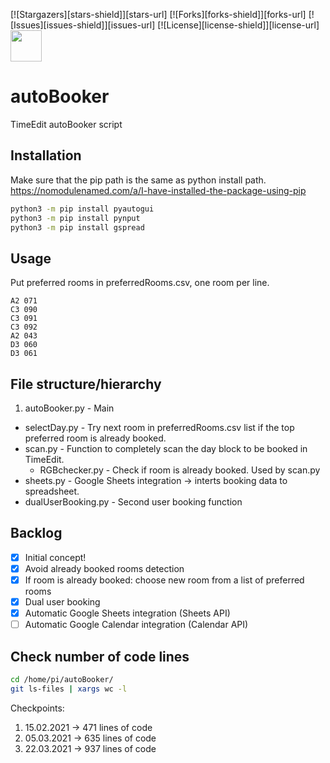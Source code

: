 [![Stargazers][stars-shield]][stars-url]
[![Forks][forks-shield]][forks-url]
[![Issues][issues-shield]][issues-url]
[![License][license-shield]][license-url]
<a href="#"><img src="https://www.timeedit.net/assets/images/te_icon_gradient_vit_rounded@1x.png" width="50" height="50"></a> 
# autoBooker
TimeEdit autoBooker script

## Installation
Make sure that the pip path is the same as python install path.  
https://nomodulenamed.com/a/I-have-installed-the-package-using-pip
```bash
python3 -m pip install pyautogui
python3 -m pip install pynput
python3 -m pip install gspread
```

## Usage
Put preferred rooms in preferredRooms.csv, one room per line.
```csv
A2 071
C3 090
C3 091
C3 092
A2 043
D3 060
D3 061
```

## File structure/hierarchy
1. autoBooker.py - Main
  - selectDay.py  - Try next room in preferredRooms.csv list if the top preferred room is already booked.
  - scan.py - Function to completely scan the day block to be booked in TimeEdit.
    - RGBchecker.py - Check if room is already booked. Used by scan.py
  - sheets.py - Google Sheets integration &#8594; interts booking data to spreadsheet.
  - dualUserBooking.py - Second user booking function

## Backlog
- [x] Initial concept!
- [x] Avoid already booked rooms detection
- [x] If room is already booked: choose new room from a list of preferred rooms
- [x] Dual user booking
- [x] Automatic Google Sheets integration (Sheets API) 
- [ ] Automatic Google Calendar integration (Calendar API)
## Check number of code lines
```bash
cd /home/pi/autoBooker/
git ls-files | xargs wc -l
```
Checkpoints: 
1. 15.02.2021 &#8594; 471 lines of code
2. 05.03.2021 &#8594; 635 lines of code
3. 22.03.2021 &#8594; 937 lines of code

